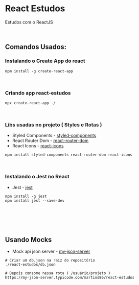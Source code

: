 # React Estudos
Estudos com o ReactJS

<br>

## Comandos Usados:

### Instalando o Create App do react
```
npm install -g create-react-app
```
<br>

### Criando app react-estudos

```
npx create-react-app ./
```
<br>

### Libs usadas no projeto ( Styles e Rotas )

- Styled Components - [styled-components](https://styled-components.com/) <br>
- React Router Dom - [react-router-dom](https://reactrouter.com/) <br>
- React Icons - [react-icons](https://github.com/react-icons/react-icons) <br>

```
npm install styled-components react-router-dom react-icons
```

<br>

### Instalando o Jest no React

- Jest - [jest](https://jestjs.io/pt-BR/) <br>

```
npm install -g jest
npm install jest --save-dev
```
<br>


<br><br>

## Usando Mocks

- Mock api json server - [my-json-server](https://my-json-server.typicode.com/) <br>

```
# Criar um db.json na raiz do repositório
./react-estudos/db.json

# Depois consome nessa rota ( /usuário/projeto )
https://my-json-server.typicode.com/martins86/react-estudos
```
